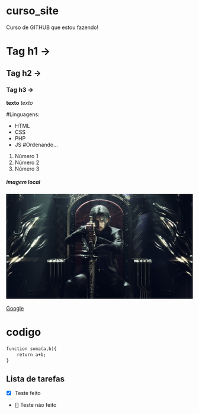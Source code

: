 # curso_site
Curso de GITHUB que estou fazendo!

# Tag h1 -> #
## Tag h2 -> ##
### Tag h3 -> ###

**texto**
*texto*

#Linguagens:
* HTML
* CSS
* PHP
* JS
#Ordenando...
1. Número 1
2. Número 2
3. Número 3


##### imagem local
![FF XV](img/ff.jpg)

[Google](https://www.google.com)

# codigo
```
function soma(a,b){
    return a+b;
}
```


## Lista de tarefas

- [x] Teste feito
- [] Teste não feito